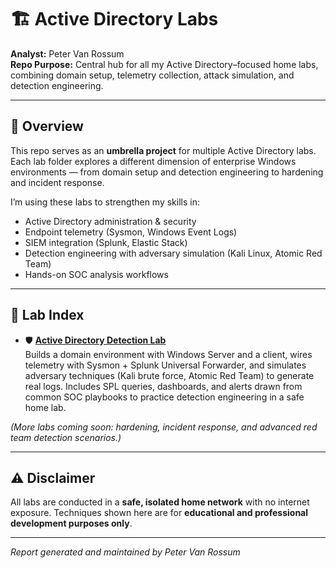 # 🏗️ Active Directory Labs

**Analyst:** Peter Van Rossum  
**Repo Purpose:** Central hub for all my Active Directory–focused home labs, combining domain setup, telemetry collection, attack simulation, and detection engineering.  

---

## 🎯 Overview

This repo serves as an **umbrella project** for multiple Active Directory labs. Each lab folder explores a different dimension of enterprise Windows environments — from domain setup and detection engineering to hardening and incident response.  

I’m using these labs to strengthen my skills in:  
- Active Directory administration & security  
- Endpoint telemetry (Sysmon, Windows Event Logs)  
- SIEM integration (Splunk, Elastic Stack)  
- Detection engineering with adversary simulation (Kali Linux, Atomic Red Team)  
- Hands-on SOC analysis workflows  

---

## 📂 Lab Index

- 🛡️ **[Active Directory Detection Lab](https://github.com/SecOpsPete/active-directory-labs/tree/main/active-directory-detection-lab)**  
  Builds a domain environment with Windows Server and a client, wires telemetry with Sysmon + Splunk Universal Forwarder, and simulates adversary techniques (Kali brute force, Atomic Red Team) to generate real logs. Includes SPL queries, dashboards, and alerts drawn from common SOC playbooks to practice detection engineering in a safe home lab.

*(More labs coming soon: hardening, incident response, and advanced red team detection scenarios.)*  

---

## ⚠️ Disclaimer

All labs are conducted in a **safe, isolated home network** with no internet exposure. Techniques shown here are for **educational and professional development purposes only**.  

---

_Report generated and maintained by Peter Van Rossum_  
